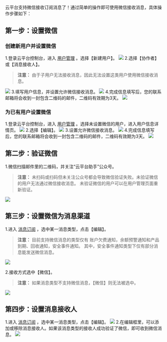 云平台支持微信接收订阅消息了！通过简单的操作即可使用微信接收消息，具体操作步骤如下：
## 第一步：设置微信
### 创建新用户并设置微信
1.登录云平台控制台，进入 [用户管理](http://console.tcecqpoc.fsphere.cn/cam) 。选择【新建用户】。
![](http://imgcache.tcecqpoc.fsphere.cn/image/mc.qcloudimg.com/static/img/9d1384f8e6129b4b45dc92fc28662035/image.png)
2.选择【协作者】或【消息接收人】。
> **注意：**
> 由于子用户无法接收消息，因此无法设置这类用户使用微信接收消息。

![](http://imgcache.tcecqpoc.fsphere.cn/image/mc.qcloudimg.com/static/img/d5dbe653d48e20075557e9664145ef70/image.png)
3.填写用户信息，并设置允许微信接收消息。
![](http://imgcache.tcecqpoc.fsphere.cn/image/mc.qcloudimg.com/static/img/d5cc2e3a4134c735e15e708c94ea81a1/image.png)
4.完成信息填写后，您的联系邮箱将会收到一封包含二维码的邮件，二维码有效期为3天。
![](http://imgcache.tcecqpoc.fsphere.cn/image/mc.qcloudimg.com/static/img/8a96f0b71d70ceb81a3e0e7b764ca63b/image.png)
### 为已有用户设置微信
1.登录云平台控制台，进入 [用户管理](http://console.tcecqpoc.fsphere.cn/cam) 。选择未设置微信的用户，进入用户信息详情页。
![](http://imgcache.tcecqpoc.fsphere.cn/image/mc.qcloudimg.com/static/img/6ba2d3a221ba96969ec8e4779bb8c990/image.png)
2.选择【编辑】。
![](http://imgcache.tcecqpoc.fsphere.cn/image/mc.qcloudimg.com/static/img/26556f09a8c63b87e02d39765ce60e50/image.png)
3.设置允许微信接收消息。
![](http://imgcache.tcecqpoc.fsphere.cn/image/mc.qcloudimg.com/static/img/eb4f3071ebaaec89b5c8a8d7297e1216/image.png)
4.完成信息填写后，您的联系邮箱将会收到一封包含二维码的邮件，二维码有效期为3天。
![](http://imgcache.tcecqpoc.fsphere.cn/image/mc.qcloudimg.com/static/img/8a96f0b71d70ceb81a3e0e7b764ca63b/image.png)
## 第二步：验证微信
1.微信扫描邮件里的二维码，并关注“云平台助手”公众号。
>**注意：**
>未扫码或扫码但未关注公众号都会导致微信验证失败。未验证微信的用户无法通过微信接收消息。
>未验证微信的用户可以在用户管理页面重新验证。

![](http://imgcache.tcecqpoc.fsphere.cn/image/mc.qcloudimg.com/static/img/296f79b925ee9c18722e57e41c6801ce/image.png)

## 第三步：设置微信为消息渠道
1.进入 [消息订阅](http://console.tcecqpoc.fsphere.cn/messageCenter/messageConfig) ，选中某一消息类型，点击【编辑】。
>**注意：**
>目前支持微信消息的类型仅有 账户欠费通知，余额预警通知和产品到期、回收通知，安全事件通知。
>其中，安全事件通知类型下仅有部分消息能发送微信消息。

![](http://imgcache.tcecqpoc.fsphere.cn/image/mc.qcloudimg.com/static/img/2542ec1e464c367569c52892844eace9/image.png)

2.接收方式选中【微信】。
>**注意：**
 >如果消息类型不支持微信消息，【微信】则无法被选中。

![](http://imgcache.tcecqpoc.fsphere.cn/image/mc.qcloudimg.com/static/img/277c80b2f9657a0988c459a1a4d4c4e7/image.png)

## 第四步：设置消息接收人
1.进入 [消息订阅](http://console.tcecqpoc.fsphere.cn/messageCenter/messageConfig) ，选中某一消息类型，点击【编辑】。
![](http://imgcache.tcecqpoc.fsphere.cn/image/mc.qcloudimg.com/static/img/2542ec1e464c367569c52892844eace9/image.png)
2.在编辑框里，可以添加或移除消息接收人。如果该消息类型的接收人成功验证了微信，即可收到微信消息。
![](http://imgcache.tcecqpoc.fsphere.cn/image/mc.qcloudimg.com/static/img/b9012afe25a54d438becab8acbedf9e1/image.png)
